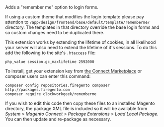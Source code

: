 Adds a "remember me" option to login forms.

If using a custom theme that modifies the login template please pay attention to `/app/design/frontend/base/default/template/rememberme/` directory. The templates in that directory override the base login forms and so custom changes need to be duplicated there.

This extension works by extending the lifetime of cookies, in all likelihood your server will also need to extend the lifetime of it's sessions. To do this add the following to the site's `.htaccess` file:

    php_value session.gc_maxlifetime 2592000

To install, get your extension key from [the Connect Marketplace](http://www.magentocommerce.com/magento-connect/remember-me.html) or composer users can enter this command:

    composer config repositories.firegento composer http://packages.firegento.com
    composer require clockworkgeek/rememberme
  
If you wish to edit this code then copy these files to an installed Magento directory, the package XML file is included so it will be available from _System > Magento Connect > Package Extensions > Load Local Package_.
You can then update and re-package as necessary.
